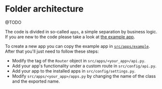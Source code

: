 # Folder architecture

@TODO

The code is divided in so-called `apps`, a simple separation by business logic. If you are new to the code please take a look at [the example app](/src/apps/example).

To create a new app you can copy the example app in [`src/apps/example`](/src/apps/example). After that you'll just need to follow these steps:
 - Modify the tag of the `Router` object in `src/apps/<your_app>/api.py`.
 - Add your app's functionality under a custom route in `src/config/api.py`.
 - Add your app to the installed apps in `src/config/settings.py`.
 - Modify `src/apps/<your_app>/apps.py` by changing the name of the class and the exported name.
